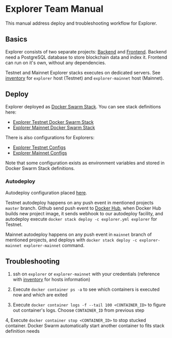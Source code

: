 Explorer Team Manual
====================

This manual address deploy and troubleshooting workflow for Explorer.


## Basics

Explorer consists of two separate projects: [Backend](https://github.com/ergoplatform/explorer-back) and [Frontend](https://github.com/ergoplatform/ergo-explorer). Backend need a PostgreSQL database to store blockchain data and index it. Frontend can run on it's own, without any dependencies.

Testnet and Mainnet Explorer stacks executes on dedicated servers. See [inventory](../inventory/host) for `explorer` host (Testnet) and `explorer-mainnet` host (Mainnet).


## Deploy

Explorer deployed as [Docker Swarm Stack](https://docs.docker.com/get-started/part4/). You can see stack definitions here:

- [Explorer Testnet Docker Swarm Stack](../files/stacks/explorer.yml)
- [Explorer Mainnet Docker Swarm Stack](../files/stacks/explorer-mainnet.yml)

There is also configurations for Explorers:

- [Explorer Testnet Configs](../files/configs/ergo-explorer)
- [Explorer Mainnet Configs](../files/configs/ergo-explorer-mainnet)

Note that some configuration exists as environment variables and stored in Docker Swarm Stack definitions.


### Autodeploy

Autodeploy configuration placed [here](../files/configs/dockerhub-webhooks).

Testnet autodeploy happens on any push event in mentioned projects `master` branch. Github send push event to [Docker Hub](https://hub.docker.com/), when Docker Hub builds new project image, it sends webhook to our autodeploy facility, and autodeploy execute `docker stack deploy -c explorer.yml explorer` for Testnet.

Mainnet autodeploy happens on any push event in `mainnet` branch of mentioned projects, and deploys with `docker stack deploy -c explorer-mainnet explorer-mainnet` command.


## Troubleshooting

1. ssh on `explorer` or `explorer-mainnet` with your credentials (reference with [inventory](../inventory/host) for hosts information)

2. Execute `docker container ps -a` to see which containers is executed now and which are exited

3. Execute `docker container logs -f --tail 100 <CONTAINER_ID>` to figure out container's logs. Choose `CONTAINER_ID` from previous step

4, Execute `docker container stop <CONTAINER_ID>` to stop stucked container. Docker Swarm automatically start another container to fits stack definition needs

